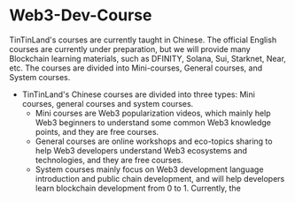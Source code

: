 # Web3-Dev-Course
TinTinLand's courses are currently taught in Chinese. The official English courses are currently under preparation, but we will provide many Blockchain learning materials, such as DFINITY, Solana, Sui, Starknet, Near, etc. The courses are divided into Mini-courses, General courses, and System courses.
- TinTinLand's Chinese courses are divided into three types: Mini courses, general courses and system courses.
  - Mini courses are Web3 popularization videos, which mainly help Web3 beginners to understand some common Web3 knowledge points, and they are free courses.
  - General courses are online workshops and eco-topics sharing to help Web3 developers understand Web3 ecosystems and technologies, and they are free courses.
  - System courses mainly focus on Web3 development language introduction and public chain development, and will help developers learn blockchain development from 0 to 1. Currently, the
